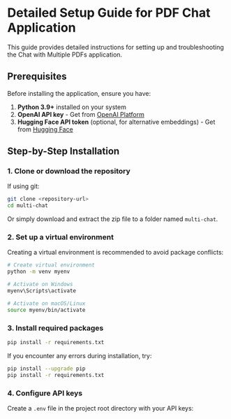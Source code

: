 # Detailed Setup Guide for PDF Chat Application

This guide provides detailed instructions for setting up and troubleshooting the Chat with Multiple PDFs application.

## Prerequisites

Before installing the application, ensure you have:

1. **Python 3.9+** installed on your system
2. **OpenAI API key** - Get from [OpenAI Platform](https://platform.openai.com/)
3. **Hugging Face API token** (optional, for alternative embeddings) - Get from [Hugging Face](https://huggingface.co/settings/tokens)

## Step-by-Step Installation

### 1. Clone or download the repository

If using git:

```bash
git clone <repository-url>
cd multi-chat
```

Or simply download and extract the zip file to a folder named `multi-chat`.

### 2. Set up a virtual environment

Creating a virtual environment is recommended to avoid package conflicts:

```bash
# Create virtual environment
python -m venv myenv

# Activate on Windows
myenv\Scripts\activate

# Activate on macOS/Linux
source myenv/bin/activate
```

### 3. Install required packages

```bash
pip install -r requirements.txt
```

If you encounter any errors during installation, try:

```bash
pip install --upgrade pip
pip install -r requirements.txt
```

### 4. Configure API keys

Create a `.env` file in the project root directory with your API keys:
